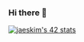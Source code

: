 ### Hi there 👋
[![jaeskim's 42 stats](https://badge42.herokuapp.com/api/stats/iraqi?privacyEmail=true?darkmode=true)](https://github.com/JaeSeoKim/badge42)
<!--
**ismailraqi/ismailraqi** is a ✨ _special_ ✨ repository because its `README.md` (this file) appears on your GitHub profile.

Here are some ideas to get you started:

- 🔭 I’m currently working on ...
- 🌱 I’m currently learning ...
- 👯 I’m looking to collaborate on ...
- 🤔 I’m looking for help with ...
- 💬 Ask me about ...
- 📫 How to reach me: ...
- 😄 Pronouns: ...
- ⚡ Fun fact: ...
-->
